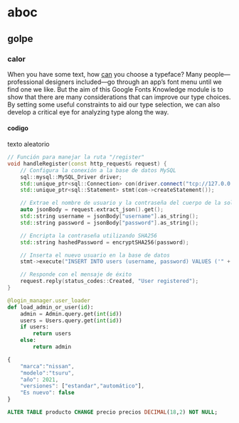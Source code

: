 # aboc

## golpe

### calor
When you have some text, how [can](http://gool.com) you choose a typeface? Many people—professional designers included—go through an app’s font menu until we find one we like. But the aim of this Google Fonts Knowledge module is to show that there are many considerations that can improve our type choices. By setting some useful constraints to aid our type selection, we can also develop a critical eye for analyzing type along the way.

#### codigo

texto aleatorio 

```cpp
// Función para manejar la ruta "/register"
void handleRegister(const http_request& request) {
    // Configura la conexión a la base de datos MySQL
    sql::mysql::MySQL_Driver driver;
    std::unique_ptr<sql::Connection> con(driver.connect("tcp://127.0.0.1:3306", "username", "password"));
    std::unique_ptr<sql::Statement> stmt(con->createStatement());

    // Extrae el nombre de usuario y la contraseña del cuerpo de la solicitud
    auto jsonBody = request.extract_json().get();
    std::string username = jsonBody["username"].as_string();
    std::string password = jsonBody["password"].as_string();

    // Encripta la contraseña utilizando SHA256
    std::string hashedPassword = encryptSHA256(password);

    // Inserta el nuevo usuario en la base de datos
    stmt->execute("INSERT INTO users (username, password) VALUES ('" + username + "', '" + hashedPassword + "')");

    // Responde con el mensaje de éxito
    request.reply(status_codes::Created, "User registered");
}
```


```python
@login_manager.user_loader
def load_admin_or_user(id):
    admin = Admin.query.get(int(id))
    users = Users.query.get(int(id))
    if users:
        return users
    else:
        return admin
```

```js
{ 
    "marca":"nissan",
    "modelo":"tsuru",
    "año": 2021,
    "versiones": ["estandar","automático"],
    "Es nuevo": false
}
```


```sql
ALTER TABLE producto CHANGE precio precios DECIMAL(18,2) NOT NULL;
```
